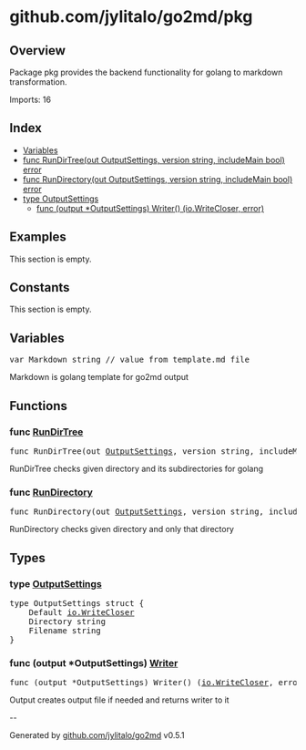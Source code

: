 # github.com/jylitalo/go2md/pkg

## Overview
Package pkg provides the backend functionality for golang to markdown transformation.

Imports: 16

## Index
- [Variables](variables)
- [func RunDirTree(out OutputSettings, version string, includeMain bool) error](#func-rundirtree)
- [func RunDirectory(out OutputSettings, version string, includeMain bool) error](#func-rundirectory)
- [type OutputSettings](#type-outputsettings)
    - [func (output *OutputSettings) Writer() (io.WriteCloser, error)](#func-output-outputsettings-writer)

## Examples

This section is empty.

## Constants

This section is empty.

## Variables

<pre>
var Markdown string // value from template.md file
</pre>
Markdown is golang template for go2md output


## Functions

### func [RunDirTree](./run.go#L118)

<pre>
func RunDirTree(out <a href="#type-outputsettings">OutputSettings</a>, version string, includeMain bool) error
</pre>
RunDirTree checks given directory and its subdirectories for golang


### func [RunDirectory](./run.go#L106)

<pre>
func RunDirectory(out <a href="#type-outputsettings">OutputSettings</a>, version string, includeMain bool) error
</pre>
RunDirectory checks given directory and only that directory


## Types
### type [OutputSettings](./run.go#L21)

<pre>
type OutputSettings struct {
    Default <a href="https://pkg.go.dev/io#WriteCloser">io.WriteCloser</a>
    Directory string
    Filename string
}
</pre>
### func (output *OutputSettings) [Writer](./run.go#L93)
<pre>
func (output *OutputSettings) Writer() (<a href="https://pkg.go.dev/io#WriteCloser">io.WriteCloser</a>, error)
</pre>
Output creates output file if needed and returns writer to it


--

Generated by [github.com/jylitalo/go2md](https://github.com/jylitalo/go2md/) v0.5.1

